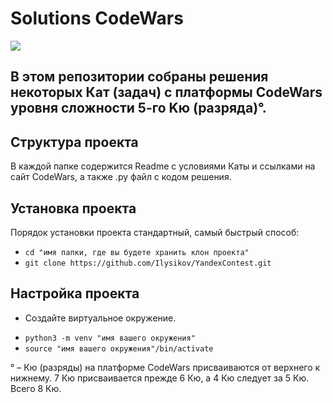 Solutions CodeWars
==================

![](https://www.codewars.com/users/I_lysikov/badges/large?theme=light)

В этом репозитории собраны решения некоторых Кат (задач) с платформы CodeWars уровня сложности 5-го Kю (разряда)°.
------------------------------------------------------------------------------------------------------------------------------

Структура проекта
-----------------

В каждой папке содержится Readme с условиями Каты и ссылками на сайт CodeWars, а также .py файл с кодом решения.

Установка проекта
-----------------
Порядок установки проекта стандартный, самый быстрый способ:
- `cd "имя папки, где вы будете хранить клон проекта"`
- `git clone https://github.com/Ilysikov/YandexContest.git`

Настройка проекта
------------------
* Создайте виртуальное окружение. 
- `python3 -m venv "имя вашего окружения"`
- `source "имя вашего окружения"/bin/activate`

° – Кю (разряды) на платформе CodeWars присваиваются от верхнего к нижнему. 
7 Кю присваивается прежде 6 Кю, а 4 Кю следует за 5 Кю. 
Всего 8 Кю.